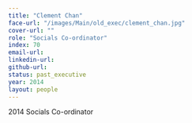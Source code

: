 ```yaml
---
title: "Clement Chan"
face-url: "/images/Main/old_exec/clement_chan.jpg"
cover-url: ""
role: "Socials Co-ordinator"
index: 70
email-url:
linkedin-url:
github-url:
status: past_executive
year: 2014
layout: people
---
```

2014 Socials Co-ordinator
